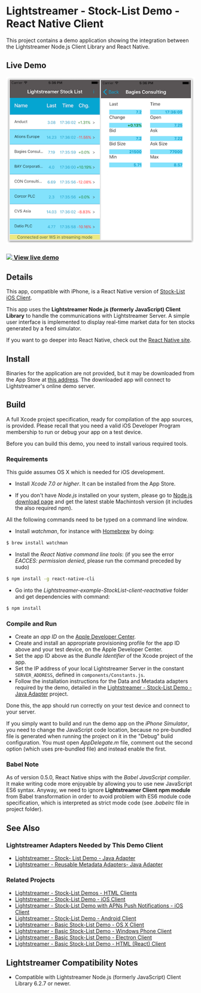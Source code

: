 # Lightstreamer - Stock-List Demo - React Native Client

<!-- START DESCRIPTION lightstreamer-example-stocklist-client-reactnative -->

This project contains a demo application showing the integration between the Lightstreamer Node.js Client Library and React Native.

## Live Demo

[![screenshot](screen_stocklist_large.png)](https://itunes.apple.com/us/app/lightstreamer-stock-list-react/id1099185766?l=it&ls=1&mt=8)<br>
### [![](http://demos.lightstreamer.com/site/img/play.png) View live demo](https://itunes.apple.com/us/app/lightstreamer-stock-list-react/id1099185766?l=it&ls=1&mt=8)<br>

## Details

This app, compatible with iPhone, is a React Native version of [Stock-List iOS Client](https://github.com/Lightstreamer/Lightstreamer-example-StockList-client-ios).<br>

This app uses the <b>Lightstreamer Node.js (formerly JavaScript) Client Library</b> to handle the communications with Lightstreamer Server. A simple user interface is implemented to display real-time market data for ten stocks generated by a feed simulator.<br>

If you want to go deeper into React Native, check out the [React Native site](https://facebook.github.io/react-native/).

## Install

Binaries for the application are not provided, but it may be downloaded from the App Store at [this address](https://itunes.apple.com/us/app/lightstreamer-stock-list-react/id1099185766?l=it&ls=1&mt=8). The downloaded app will connect to Lightstreamer's online demo server.

## Build

A full Xcode project specification, ready for compilation of the app sources, is provided. Please recall that you need a valid iOS Developer Program membership to run or debug your app on a test device.

Before you can build this demo, you need to install various required tools.

### Requirements
This guide assumes OS X which is needed for iOS development.

* Install *Xcode 7.0 or higher*. It can be installed from the App Store.

* If you don't have *Node.js* installed on your system, please go to [Node.js download page](https://nodejs.org/en/download/stable) and get the latest stable Machintosh version (it includes the also required npm).

All the following commands need to be typed on a command line window.

* Install *watchman*, for instance with [Homebrew](http://brew.sh) by doing:

```sh
$ brew install watchman
```

* Install the *React Native command line tools*: (if you see the error *EACCES: permission denied*, please run the command preceded by sudo)

```sh
$ npm install -g react-native-cli
```

* Go into the *Lightstreamer-example-StockList-client-reactnative* folder and get dependencies with command:

```sh
$ npm install
```

### Compile and Run

* Create an *app ID* on the [Apple Developer Center](https://developer.apple.com/membercenter/index.action).
* Create and install an appropriate provisioning profile for the app ID above and your test device, on the Apple Developer Center.
* Set the app ID above as the *Bundle Identifier* of the Xcode project of the app.
* Set the IP address of your local Lightstreamer Server in the constant `SERVER_ADDRESS`, defined in `components/Constants.js`.
* Follow the installation instructions for the Data and Metadata adapters required by the demo, detailed in the [Lightstreamer - Stock-List Demo - Java Adapter](https://github.com/Lightstreamer/Lightstreamer-example-StockList-adapter-java) project.

Done this, the app should run correctly on your test device and connect to your server.

If you simply want to build and run the demo app on the *iPhone Simulator*, you need to change the JavaScript code location, because no pre-bundled file is generated when running the project on it in the "Debug" build configuration. You must open *AppDelegate.m* file, comment out the second option (which uses pre-bundled file) and instead enable the first.

### Babel Note

As of version 0.5.0, React Native ships with the *Babel JavaScript compiler*. It make writing code more enjoyable by allowing you to use new JavaScript ES6 syntax. Anyway, we need to ignore <b>Lightstreamer Client npm module</b> from Babel transformation in order to avoid problem with ES6 module code specification, which is interpreted as strict mode code
(see *.babelrc* file in project folder).

## See Also

### Lightstreamer Adapters Needed by This Demo Client

* [Lightstreamer - Stock- List Demo - Java Adapter](https://github.com/Lightstreamer/Lightstreamer-example-Stocklist-adapter-java)
* [Lightstreamer - Reusable Metadata Adapters- Java Adapter](https://github.com/Lightstreamer/Lightstreamer-example-ReusableMetadata-adapter-java)

### Related Projects

* [Lightstreamer - Stock-List Demos - HTML Clients](https://github.com/Lightstreamer/Lightstreamer-example-Stocklist-client-javascript)
* [Lightstreamer - Stock-List Demo - iOS Client](https://github.com/Lightstreamer/Lightstreamer-example-StockList-client-ios)
* [Lightstreamer - Stock-List Demo with APNs Push Notifications - iOS Client](https://github.com/Lightstreamer/Lightstreamer-example-MPNStockList-client-ios)
* [Lightstreamer - Stock-List Demo - Android Client](https://github.com/Lightstreamer/Lightstreamer-example-AdvStockList-client-android)
* [Lightstreamer - Basic Stock-List Demo - OS X Client](https://github.com/Lightstreamer/Lightstreamer-example-StockList-client-osx)
* [Lightstreamer - Basic Stock-List Demo - Windows Phone Client](https://github.com/Lightstreamer/Lightstreamer-example-StockList-client-winphone)
* [Lightstreamer - Basic Stock-List Demo - Electron Client](https://github.com/Lightstreamer/Lightstreamer-example-StockList-client-electron)
* [Lightstreamer - Basic Stock-List Demo - HTML (React) Client](https://github.com/Lightstreamer/Lightstreamer-example-StockList-client-react)

## Lightstreamer Compatibility Notes

* Compatible with Lightstreamer Node.js (formerly JavaScript) Client Library 6.2.7 or newer.
